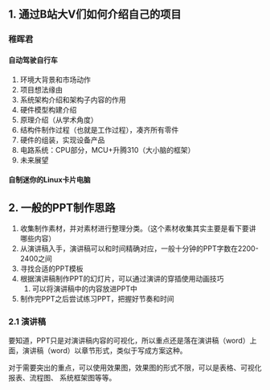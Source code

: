 ## 1. 通过B站大V们如何介绍自己的项目

### 稚晖君

#### 自动驾驶自行车

1. 环境大背景和市场动作
2. 项目想法缘由
3. 系统架构介绍和架构子内容的作用
4. 硬件模型构建介绍
5. 原理介绍（从学术角度）
6. 结构件制作过程（也就是工作过程），凑齐所有零件
7. 硬件的组装，实现设备产品
8. 电路系统：CPU部分，MCU+升腾310（大小脑的框架）
9. 未来展望

#### 自制迷你的Linux卡片电脑



## 2. 一般的PPT制作思路

1. 收集制作素材，并对素材进行整理分类。（这个素材收集其实主要是看下要讲哪些内容）
2. 从演讲稿入手，演讲稿可以和时间精确对应，一般十分钟的PPT字数在2200-2400之间
3. 寻找合适的PPT模板
4. 根据演讲稿制作PPT的幻灯片，可以通过演讲的穿插使用动画技巧
   1. 可以将演讲稿中的内容放进PPT中
5. 制作完PPT之后尝试练习PPT，把握好节奏和时间

### 2.1 演讲稿

​	要知道，PPT只是对演讲稿内容的可视化，所以重点还是落在演讲稿（word）上面，演讲稿（word）以章节形式，类似于写成方案这种。

​	对于需要突出的重点，可以使用效果图，效果图的形式不限，可以是表格、可视化报表、流程图、 系统框架图等等。

